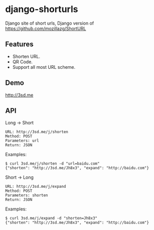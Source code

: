 # django-shorturls
Django site of short urls, Django version of https://github.com/mozillazg/ShortURL

## Features

* Shorten URL.
* QR Code.
* Support all most URL scheme.

## Demo

<http://3sd.me>

## API

Long -> Short

    URL: http://3sd.me/j/shorten
    Method: POST
    Parameters: url
    Return: JSON

Examples:

    $ curl 3sd.me/j/shorten -d "url=baidu.com"
    {"shorten": "http://3sd.me/Jh8x3", "expand": "http://baidu.com"}

Short -> Long

    URL: http://3sd.me/j/expand
    Method: POST
    Parameters: shorten
    Return: JSON

Examples:

    $ curl 3sd.me/j/expand -d "shorten=Jh8x3"
    {"shorten": "http://3sd.me/Jh8x3", "expand": "http://baidu.com"}
